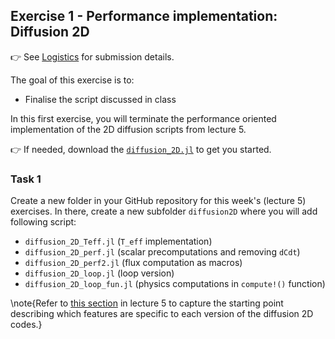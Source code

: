 <!--This file was generated, do not modify it.-->
## Exercise 1 - **Performance implementation: Diffusion 2D**

👉 See [Logistics](/logistics/#submission) for submission details.

The goal of this exercise is to:
- Finalise the script discussed in class

In this first exercise, you will terminate the performance oriented implementation of the 2D diffusion scripts from lecture 5.

👉 If needed, download the [`diffusion_2D.jl`](https://github.com/eth-vaw-glaciology/course-101-0250-00/blob/main/scripts/) to get you started.

### Task 1

Create a new folder in your GitHub repository for this week's (lecture 5) exercises. In there, create a new subfolder `diffusion2D` where you will add following script:
- `diffusion_2D_Teff.jl` (`T_eff` implementation)
- `diffusion_2D_perf.jl` (scalar precomputations and removing `dCdt`)
- `diffusion_2D_perf2.jl` (flux computation as macros)
- `diffusion_2D_loop.jl` (loop version)
- `diffusion_2D_loop_fun.jl` (physics computations in `compute!()` function)

\note{Refer to [this section](#timer_and_performance) in lecture 5 to capture the starting point describing which features are specific to each version of the diffusion 2D codes.}

